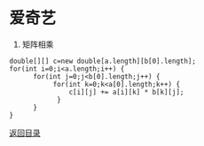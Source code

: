 # 爱奇艺
1. 矩阵相乘
```
double[][] c=new double[a.length][b[0].length];
for(int i=0;i<a.length;i++) {
      for(int j=0;j<b[0].length;j++) {
           for(int k=0;k<a[0].length;k++) {            
               c[i][j] += a[i][k] * b[k][j]; 
            }
      }
}
```

[返回目录](../CONTENTS.md)
